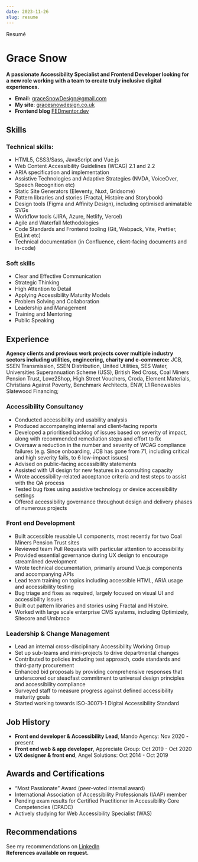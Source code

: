 ```yaml
---
date: 2023-11-26
slug: resume
---
```


<hgroup>

<p class="ribbon">Resumé</p> 

# Grace Snow 

</hgroup>

**A passionate Accessibility Specialist and Frontend Developer looking for a new role working with a team to create truly inclusive digital experiences.**

- **Email:** <a href="mailto:graceSnowDesign@gmail.com">graceSnowDesign@gmail.com</a>
- **My site**: <a href="https://gracesnowdesign.co.uk">gracesnowdesign.co.uk</a>
- **Frontend blog** [FEDmentor.dev](https://fedmentor.dev)

## Skills

### Technical skills: 
- HTML5, CSS3/Sass, JavaScript and Vue.js
- Web Content Accessibility Guidelines (WCAG) 2.1 and 2.2
- ARIA specification and implementation
- Assistive Technologies and Adaptive Strategies (NVDA, VoiceOver, Speech Recognition etc)
- Static Site Generators (Eleventy, Nuxt, Gridsome)
- Pattern libraries and stories (Fractal, Histoire and Storybook)
- Design tools (Figma and Affinity Design), including optimised animatable SVGs
- Workflow tools (JIRA, Azure, Netlify, Vercel)
- Agile and Waterfall Methodologies
- Code Standards and Frontend tooling (Git, Webpack, Vite, Prettier, EsLint etc) 
- Technical documentation (in Confluence, client-facing documents and in-code)

### Soft skills
- Clear and Effective Communication
- Strategic Thinking
- High Attention to Detail
- Applying Accessibility Maturity Models
- Problem Solving and Collaboration
- Leadership and Management
- Training and Mentoring
- Public Speaking

## Experience

**Agency clients and previous work projects cover multiple industry sectors including utilities, engineering, charity and e-commerce:** JCB, SSEN Transmission, SSEN Distribution, United Utilities, SES Water, Universities Superannuation Scheme (USS), British Red Cross, Coal Miners Pension Trust, Love2Shop, High Street Vouchers, Croda, Element Materials, Christians Against Poverty, Benchmark Architects, ENW, L1 Renewables Slatewood Financing; 

### Accessibility Consultancy
- Conducted accessibility and usability analysis 
- Produced accompanying internal and client-facing reports 
- Developed a prioritised backlog of issues based on severity of impact, along with recommended remediation steps and effort to fix
- Oversaw a reduction in the number and severity of WCAG compliance failures (e.g. Since onboarding, JCB has gone from 71, including critical and high severity fails, to 6 low-impact issues)
- Advised on public-facing accessibility statements
- Assisted with UI design for new features in a consulting capacity
- Wrote accessibility-related acceptance criteria and test steps to assist with the QA process
- Tested bug fixes using assistive technology or device accessibility settings
- Offered accessibility governance throughout design and delivery phases of numerous projects

### Front end Development
- Built accessible reusable UI components, most recently for two Coal Miners Pension Trust sites
- Reviewed team Pull Requests with particular attention to accessibility
- Provided essential governance during UX design to encourage streamlined development
- Wrote technical documentation, primarily around Vue.js components and accompanying APIs
- Lead team training on topics including accessible HTML, ARIA usage and accessibility testing
- Bug triage and fixes as required, largely focused on visual UI and accessibility issues
- Built out pattern libraries and stories using Fractal and Histoire.
- Worked with large scale enterprise CMS systems, including Optimizely, Sitecore and Umbraco

### Leadership & Change Management 
- Lead an internal cross-disciplinary Accessibility Working Group 
- Set up sub-teams and mini-projects to drive departmental changes
- Contributed to policies including test approach, code standards and third-party procurement
- Enhanced bid proposals by providing comprehensive responses that underscored our steadfast commitment to universal design principles and accessibility compliance
- Surveyed staff to measure progress against defined accessibility maturity goals
- Started working towards ISO-30071-1 Digital Accessibility Standard 

## Job History

- **Front end developer & Accessibility Lead**, Mando Agency: Nov 2020 - present
- **Front end web & app developer**, Appreciate Group: Oct 2019 - Oct 2020
- **UX designer & front end**, Angel Solutions: Oct 2014 - Oct 2019

## Awards and Certifications
- “Most Passionate” Award (peer-voted internal award)
- International Association of Accessibility Professionals (IAAP) member 
- Pending exam results for Certified Practitioner in Accessibility Core Competencies (CPACC)
- Actively studying for Web Accessibility Specialist (WAS)

## Recommendations

See my recommendations on [LinkedIn](http://www.linkedin.com/in/gracesnow)        
**References available on request.**
